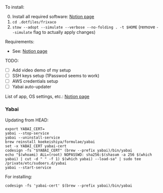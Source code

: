 To install:

0. Install all required software: [Notion page](https://frixaco.notion.site/System-Setup-1395a0964d914e6e92442fafbf6334a5?pvs=74)
1. `cd .dotfiles/frixaco`
2. `stow --adopt --simulate --verbose --no-folding . -t $HOME` (remove `--simulate` flag to actually apply changes)

Requirements:

- See: [Notion page](https://frixaco.notion.site/System-Setup-1395a0964d914e6e92442fafbf6334a5?pvs=74)

TODO:

- [ ] Add video demo of my setup
- [ ] SSH keys setup (1Passwod seems to work)
- [ ] AWS credentials setup
- [ ] Yabai auto-updater

List of app, OS settings, etc.: [Notion page](https://frixaco.notion.site/System-Setup-1395a0964d914e6e92442fafbf6334a5?pvs=74)

### Yabai

Updating from HEAD:

```fish
export YABAI_CERT=
yabai --stop-service
yabai --uninstall-service
brew reinstall koekeishiya/formulae/yabai
set -x YABAI_CERT yabai-cert
codesign -fs "$YABAI_CERT" (brew --prefix yabai)/bin/yabai
echo "$(whoami) ALL=(root) NOPASSWD: sha256:$(shasum -a 256 $(which yabai) | cut -d " " -f 1) $(which yabai) --load-sa" | sudo tee /private/etc/sudoers.d/yabai
yabai --start-service
```

For installing:

```fish
codesign -fs 'yabai-cert' $(brew --prefix yabai)/bin/yabai
```
